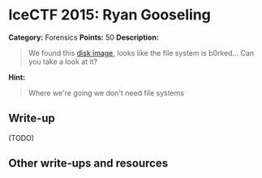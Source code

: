 # IceCTF 2015: Ryan Gooseling

**Category:** Forensics
**Points:** 50
**Description:** 

> We found this <a target='_blank' href='/problem-static/stage3/forensics/ryan_gooseling/disk.img'>disk image</a>, looks like the file system is b0rked... Can you take a look at it?

**Hint:**

> Where we're going we don't need file systems

## Write-up

(TODO)

## Other write-ups and resources

